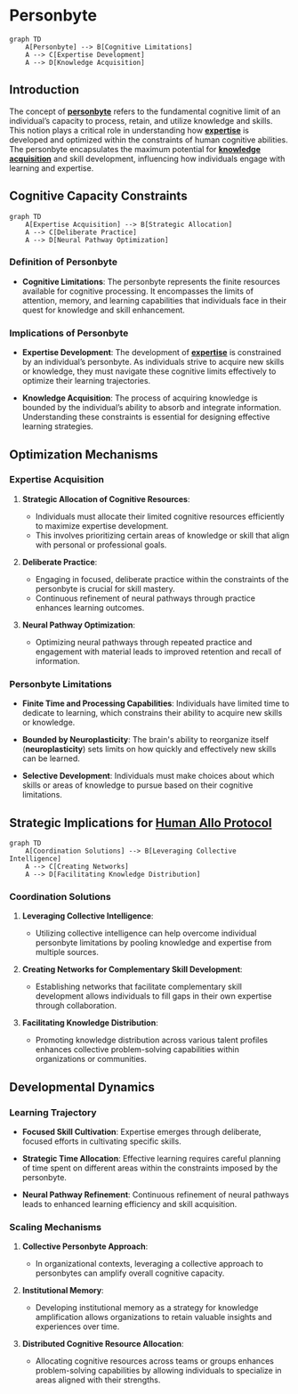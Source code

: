 # Personbyte

```mermaid
graph TD
    A[Personbyte] --> B[Cognitive Limitations]
    A --> C[Expertise Development]
    A --> D[Knowledge Acquisition]
```

## Introduction

The concept of **[personbyte](/docs/concepts/personbyte.md)** refers to the fundamental cognitive limit of an individual’s capacity to process, retain, and utilize knowledge and skills. This notion plays a critical role in understanding how **[expertise](/docs/attributes/expertise.md)** is developed and optimized within the constraints of human cognitive abilities. The personbyte encapsulates the maximum potential for **[knowledge acquisition](/docs/concepts/knowledge-acquisition.md)** and skill development, influencing how individuals engage with learning and expertise.

## Cognitive Capacity Constraints

```mermaid
graph TD
    A[Expertise Acquisition] --> B[Strategic Allocation]
    A --> C[Deliberate Practice]
    A --> D[Neural Pathway Optimization]
```

### Definition of Personbyte

- **Cognitive Limitations**: The personbyte represents the finite resources available for cognitive processing. It encompasses the limits of attention, memory, and learning capabilities that individuals face in their quest for knowledge and skill enhancement.

### Implications of Personbyte

- **Expertise Development**: The development of **[expertise](/docs/attributes/expertise.md)** is constrained by an individual’s personbyte. As individuals strive to acquire new skills or knowledge, they must navigate these cognitive limits effectively to optimize their learning trajectories.

- **Knowledge Acquisition**: The process of acquiring knowledge is bounded by the individual’s ability to absorb and integrate information. Understanding these constraints is essential for designing effective learning strategies.

## Optimization Mechanisms

### Expertise Acquisition

1. **Strategic Allocation of Cognitive Resources**:
   - Individuals must allocate their limited cognitive resources efficiently to maximize expertise development.
   - This involves prioritizing certain areas of knowledge or skill that align with personal or professional goals.

2. **Deliberate Practice**:
   - Engaging in focused, deliberate practice within the constraints of the personbyte is crucial for skill mastery.
   - Continuous refinement of neural pathways through practice enhances learning outcomes.

3. **Neural Pathway Optimization**:
   - Optimizing neural pathways through repeated practice and engagement with material leads to improved retention and recall of information.

### Personbyte Limitations

- **Finite Time and Processing Capabilities**: Individuals have limited time to dedicate to learning, which constrains their ability to acquire new skills or knowledge.
  
- **Bounded by Neuroplasticity**: The brain's ability to reorganize itself (**neuroplasticity**) sets limits on how quickly and effectively new skills can be learned.

- **Selective Development**: Individuals must make choices about which skills or areas of knowledge to pursue based on their cognitive limitations.

## Strategic Implications for [Human Allo Protocol](/docs/protocols/human-allo.md)

```mermaid
graph TD
    A[Coordination Solutions] --> B[Leveraging Collective Intelligence]
    A --> C[Creating Networks]
    A --> D[Facilitating Knowledge Distribution]
```

### Coordination Solutions

1. **Leveraging Collective Intelligence**:
   - Utilizing collective intelligence can help overcome individual personbyte limitations by pooling knowledge and expertise from multiple sources.
  
2. **Creating Networks for Complementary Skill Development**:
   - Establishing networks that facilitate complementary skill development allows individuals to fill gaps in their own expertise through collaboration.

3. **Facilitating Knowledge Distribution**:
   - Promoting knowledge distribution across various talent profiles enhances collective problem-solving capabilities within organizations or communities.

## Developmental Dynamics

### Learning Trajectory

- **Focused Skill Cultivation**: Expertise emerges through deliberate, focused efforts in cultivating specific skills.
  
- **Strategic Time Allocation**: Effective learning requires careful planning of time spent on different areas within the constraints imposed by the personbyte.

- **Neural Pathway Refinement**: Continuous refinement of neural pathways leads to enhanced learning efficiency and skill acquisition.

### Scaling Mechanisms

1. **Collective Personbyte Approach**:
   - In organizational contexts, leveraging a collective approach to personbytes can amplify overall cognitive capacity.
  
2. **Institutional Memory**:
   - Developing institutional memory as a strategy for knowledge amplification allows organizations to retain valuable insights and experiences over time.

3. **Distributed Cognitive Resource Allocation**:
   - Allocating cognitive resources across teams or groups enhances problem-solving capabilities by allowing individuals to specialize in areas aligned with their strengths.
